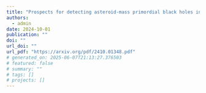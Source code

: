 ```yaml
---
title: "Prospects for detecting asteroid-mass primordial black holes in extreme-mass-ratio inspirals with continuous gravitational waves"
authors:
  - admin
date: 2024-10-01
publication: ""
doi: ""
url_doi: ""
url_pdf: "https://arxiv.org/pdf/2410.01348.pdf"
# generated_on: 2025-06-07T21:13:27.376503
# featured: false
# summary: ""
# tags: []
# projects: []
---
```

